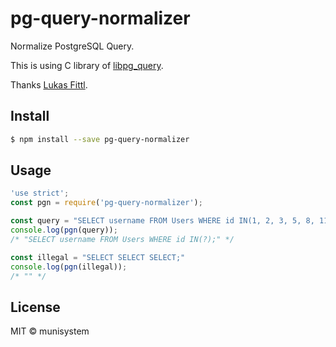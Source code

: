 # pg-query-normalizer
Normalize PostgreSQL Query.

This is using C library of [libpg_query](https://github.com/lfittl/libpg_query).

Thanks [Lukas Fittl](https://github.com/lfittl).

## Install

```bash
$ npm install --save pg-query-normalizer
```

## Usage
```js
'use strict';
const pgn = require('pg-query-normalizer');

const query = "SELECT username FROM Users WHERE id IN(1, 2, 3, 5, 8, 11);"
console.log(pgn(query));
/* "SELECT username FROM Users WHERE id IN(?);" */

const illegal = "SELECT SELECT SELECT;"
console.log(pgn(illegal));
/* "" */
```

## License
MIT © munisystem
